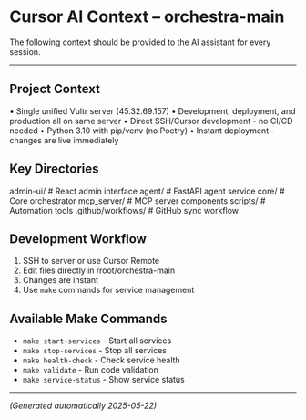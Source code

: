 # Cursor AI Context – orchestra-main

The following context should be provided to the AI assistant for every session.

---

## Project Context
• Single unified Vultr server (45.32.69.157)
• Development, deployment, and production all on same server
• Direct SSH/Cursor development - no CI/CD needed
• Python 3.10 with pip/venv (no Poetry)
• Instant deployment - changes are live immediately

## Key Directories
admin-ui/          # React admin interface
agent/             # FastAPI agent service
core/              # Core orchestrator
mcp_server/        # MCP server components
scripts/           # Automation tools
.github/workflows/ # GitHub sync workflow

## Development Workflow
1. SSH to server or use Cursor Remote
2. Edit files directly in /root/orchestra-main
3. Changes are instant
4. Use `make` commands for service management

## Available Make Commands
- `make start-services` - Start all services
- `make stop-services` - Stop all services  
- `make health-check` - Check service health
- `make validate` - Run code validation
- `make service-status` - Show service status

---

_(Generated automatically 2025-05-22)_
